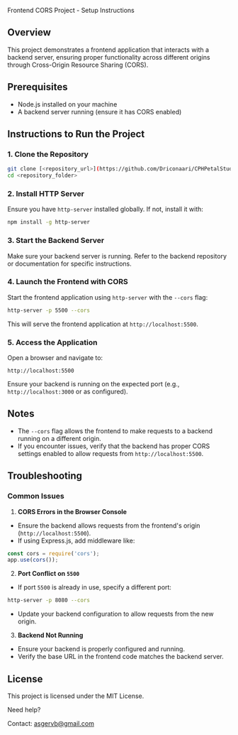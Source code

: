 Frontend CORS Project - Setup Instructions
## Overview
This project demonstrates a frontend application that interacts with a
backend server,
ensuring proper functionality across different origins through
Cross-Origin Resource Sharing (CORS).
## Prerequisites
- Node.js installed on your machine
- A backend server running (ensure it has CORS enabled)
## Instructions to Run the Project
### 1. Clone the Repository
```bash
git clone [<repository_url>](https://github.com/Driconaari/CPHPetalStudioFrontend.git)
cd <repository_folder>
```
### 2. Install HTTP Server
Ensure you have `http-server` installed globally. If not, install it with:
```bash
npm install -g http-server
```
### 3. Start the Backend Server
Make sure your backend server is running. Refer to the backend
repository or documentation for specific instructions.
### 4. Launch the Frontend with CORS
Start the frontend application using `http-server` with the `--cors` flag:
```bash
http-server -p 5500 --cors
```
This will serve the frontend application at `http://localhost:5500`.
### 5. Access the Application
Open a browser and navigate to:
```
http://localhost:5500
```
Ensure your backend is running on the expected port (e.g.,
`http://localhost:3000` or as configured).


## Notes
- The `--cors` flag allows the frontend to make requests to a backend
running on a different origin.
- If you encounter issues, verify that the backend has proper CORS
settings enabled to allow requests from `http://localhost:5500`.
## Troubleshooting
### Common Issues
1. **CORS Errors in the Browser Console**
 - Ensure the backend allows requests from the frontend's origin
(`http://localhost:5500`).
 - If using Express.js, add middleware like:
 ```javascript
 const cors = require('cors');
 app.use(cors());
 ```
2. **Port Conflict on `5500`**
 - If port `5500` is already in use, specify a different port:
 ```bash
 http-server -p 8080 --cors
 ```
 - Update your backend configuration to allow requests from the new
origin.
3. **Backend Not Running**
 - Ensure your backend is properly configured and running.
 - Verify the base URL in the frontend code matches the backend
server.
## License
This project is licensed under the MIT License.


Need help? 

Contact: asgervb@gmail.com

